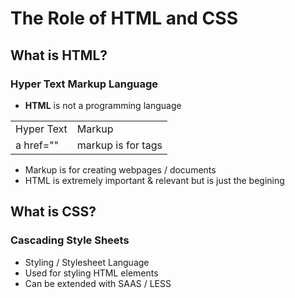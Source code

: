 <h1>The Role of HTML and CSS</h1>

<h2>What is HTML?</h2>
<h3><strong>Hyper Text Markup Language</strong></h3>
<ul>
    <li><strong>HTML</strong> is not a programming language</li>
</ul>
<table>
<tr>
    <td>Hyper Text</td>
    <td>Markup</td>
</tr>
<tr>
    <td>a href=""</td>
    <td>markup is for tags</td>
</tr>
</table>
<ul>
    <li>Markup is for creating webpages / documents</li>
    <li>HTML is extremely important & relevant but is just the begining</li>
</ul>

<h2>What is CSS?</h2>
<h3><strong>Cascading Style Sheets</strong></h3>
<ul>    
    <li> Styling / Stylesheet Language</li>
    <li> Used for styling HTML elements</li>
    <li> Can be extended with SAAS / LESS</li>
</ul>
